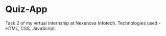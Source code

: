 # Quiz-App
Task 2 of my virtual internship at Nexenova Infotech. 
Technologies used - HTML, CSS, JavaScript.
